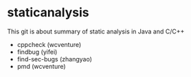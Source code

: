 # staticanalysis

This git is about summary of static analysis in Java and C/C++

- cppcheck (wcventure)
- findbug (yifei)
- find-sec-bugs (zhangyao)
- pmd (wcventure)